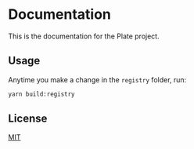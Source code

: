 # Documentation

This is the documentation for the Plate project.

## Usage

Anytime you make a change in the `registry` folder, run:

```bash
yarn build:registry
```

## License

[MIT](./LICENSE)
